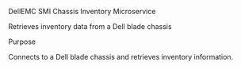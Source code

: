 DellEMC SMI Chassis Inventory Microservice

Retrieves inventory data from a Dell blade chassis

Purpose

Connects to a Dell blade chassis and retrieves inventory information.
